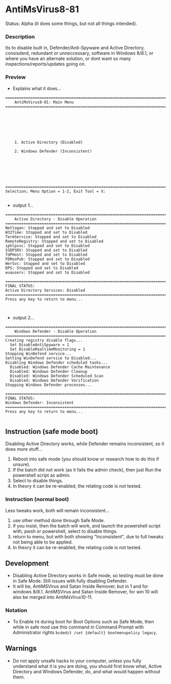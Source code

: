 # AntiMsVirus8-81
Status: Alpha (it does some things, but not all things intended).

### Description
Its to disable built in, Defender/Anti-Spyware and Active Directory, consisderd, redundant or unneccessary, software in Windows 8/8.1, or where you have an alternate solution, or dont want so many inspections/reports/updates going on. 

### Preview
- Explains what it does...
```
===============================================================================
    AntiMsVirus8-81: Main Menu
===============================================================================







    1. Active Directory (Disabled)

    2. Windows Defender (Inconsistent)







===============================================================================
Selection; Menu Option = 1-2, Exit Tool = X:


```
- output 1...
```
===============================================================================
    Active Directory - Disable Operation
===============================================================================
Netlogon: Stopped and set to Disabled
W32Time: Stopped and set to Disabled
TermService: Stopped and set to Disabled
RemoteRegistry: Stopped and set to Disabled
iphlpsvc: Stopped and set to Disabled
SSDPSRV: Stopped and set to Disabled
fdPHost: Stopped and set to Disabled
FDResPub: Stopped and set to Disabled
WerSvc: Stopped and set to Disabled
DPS: Stopped and set to Disabled
wuauserv: Stopped and set to Disabled

===============================================================================
FINAL STATUS:
Active Directory Services: Disabled
===============================================================================
Press any key to return to menu...



```
- output 2...
```
===============================================================================
    Windows Defender - Disable Operation
===============================================================================
Creating registry disable flags...
  Set DisableAntiSpyware = 1
  Set DisableRealtimeMonitoring = 1
Stopping WinDefend service...
Setting WinDefend service to Disabled...
Disabling Windows Defender scheduled tasks...
  Disabled: Windows Defender Cache Maintenance
  Disabled: Windows Defender Cleanup
  Disabled: Windows Defender Scheduled Scan
  Disabled: Windows Defender Verification
Stopping Windows Defender processes...

===============================================================================
FINAL STATUS:
Windows Defender: Inconsistent
===============================================================================
Press any key to return to menu...


```

## Instruction (safe mode boot)
Disabling Active Directory works, while Defender remains inconsistent, so it does more stuff...
1) Reboot into safe mode (you should know or research how to do this if unsure).
2) If the batch did not work (as it fails the admin check), then just Run the powershell script as admin.
3) Select to disable things.
4) In theory it can be re-enabled, the relating code is not tested.

### Instruction (normal boot)
Less tweaks work, both will remain inconsistent...
1) use other method done through Safe Mode.
2) if you insist, then the batch will work, and launch the powershell script with, pwsh or powershell, select to disable things.
3) return to menu, but with both showing "Inconsistent", due to full tweaks not being able to be applied.
4) In theory it can be re-enabled, the relating code is not tested.

## Development
- Disabling Active Directory works in Safe mode, so testing must be done in Safe Mode. Still issues with fully disabling Defender. 
- It will be, AntiMSVirus and Satan Inside Remover, but in 1 and for windows 8/8.1. AntiMSVirus and Satan Inside Remover, for win 10 will also be merged into AntiMsVirus10-11.

### Notation
- To Enable `F8` during boot for Boot Options such as Safe Mode, then while in safe mod use this command in Command Prompt with Administrator rights `bcdedit /set {default} bootmenupolicy legacy`.

## Warnings
- Do not apply unsafe hacks to your computer, unless you fully understand what it is you are doing, you should first know what, Active Directory and Windows Defender, do, and what would happen without them.
